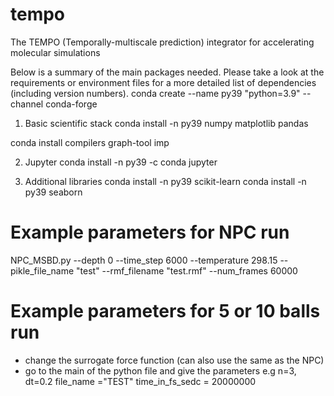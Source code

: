 # tempo
The TEMPO (Temporally-multiscale prediction) integrator for accelerating molecular simulations

Below is a summary of the main packages needed. Please take a look at the requirements or environment files for a more detailed list of dependencies (including version numbers).
conda create --name py39 "python=3.9" --channel conda-forge

1) Basic scientific stack
conda install -n py39 numpy matplotlib pandas

conda install compilers graph-tool imp

2) Jupyter
conda install -n py39 -c conda jupyter

3) Additional libraries
conda install -n py39 scikit-learn
conda install -n py39 seaborn


# Example parameters for NPC run 
NPC_MSBD.py --depth 0 --time_step 6000 --temperature 298.15 --pikle_file_name "test" --rmf_filename "test.rmf" --num_frames 60000

# Example parameters for 5 or 10 balls run 
- change the surrogate force function (can also use the same as the NPC)
-  go to the main of the python file and give the parameters e.g n=3, dt=0.2 file_name ="TEST" time_in_fs_sedc = 20000000
